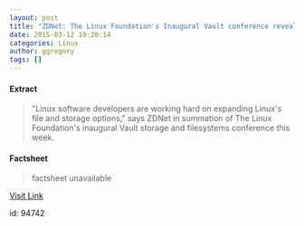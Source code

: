 ```yaml
---
layout: post
title: "ZDNet: The Linux Foundation's Inaugural Vault conference reveals the future of storage and filesystems"
date: 2015-03-12 19:20:14
categories: Linux
author: ggregory
tags: []
---
```



#### Extract
>"Linux software developers are working hard on expanding Linux's file and storage options," says ZDNet in summation of The Linux Foundation's inaugural Vault storage and filesystems conference this week.&nbsp;

#### Factsheet
>factsheet unavailable

[Visit Link](http://www.linuxfoundation.org/news-media/news/2015/03/zdnet-linux-foundations-inaugural-vault-conference-reveals-future-storage)

id:   94742
